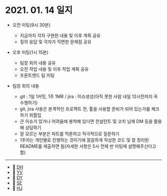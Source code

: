 # 2021. 01. 14 일지

- 오전 미팅(9시 30분)
  - 지금까지 각자 구현한 내용 및 이후 계획 공유
  - 질의 응답 및 각자가 직면한 문제점 공유

- 오후 미팅(1시 15분)
  - 팀장 회의 내용 공유 
  - 오전 작업 내용 및 이후 작업 계획 공유
  - 프론트엔드 팀 미팅
- 팀장 회의 내용
  - git : 1일 1커밋, 1주 1MR / jira : 이슈생성(아직 못한 사람 내일 12시전까지 꼭 수행하기)
  - git, jira 사용은 본격적인 프로젝트 전, 툴을 사용할 준비가 되어 있는가를 체크하기 위함임
  - 큰 이슈가 있거나 어려움에 봉착해 있다면 컨설턴트 및 코치 님께 DM 등을 활용해 상담하기
  - 잘 모르는 부분은 파트를 막론하고 적극적으로 질문하기
  - 1주차는 개인별로 진행하는 것이기에 깔끔하게 작성한 코드 및 잘 정리된 README를 제출하면 됨(자세한 사항은 5시 전체 반 미팅때 설명해주신다고 함)

-----

* 🍟 [DH](./DH/20210114.md)
* 🍔 [YV](./YV/20210114.md)
* 🌭 [DY](./DY/20210114.md)
* 🍳 [SE](./SE/20210114.md)
* 🧀 [HJ](./HJ/20210114.md)